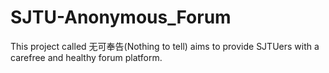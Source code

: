 # SJTU-Anonymous_Forum
This project called 无可奉告(Nothing to tell) aims to provide SJTUers with a carefree and healthy forum platform.
